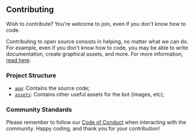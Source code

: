 ## Contributing
Wish to contribute? You're welcome to join, even if you don't know how to code.

Contributing to open source consists in helping, no matter what we can do. For example, even if you don't know how to code, you may be able to write documentation, create graphical assets, and more. For more information, [read here](https://opensource.guide/how-to-contribute/).

### Project Structure
* [`app`](app): Contains the source code;
* [`assets`](assets): Contains other useful assets for the bot (images, etc);

### Community Standards
Please remember to follow our [Code of Conduct](https://github.com/DevLBD/vaccines-in-world/blob/dev/CODE_OF_CONDUCT.md) when interacting with the community. 
Happy coding, and thank you for your contribution!
